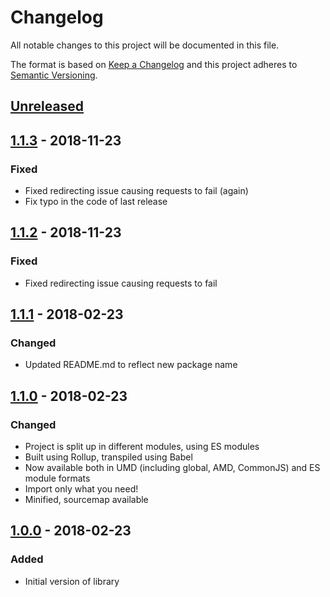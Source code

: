 # Changelog
All notable changes to this project will be documented in this file.

The format is based on [Keep a Changelog](http://keepachangelog.com/en/1.0.0/)
and this project adheres to [Semantic Versioning](http://semver.org/spec/v2.0.0.html).

## [Unreleased]

## [1.1.3] - 2018-11-23
### Fixed
- Fixed redirecting issue causing requests to fail (again)
- Fix typo in the code of last release

## [1.1.2] - 2018-11-23
### Fixed
- Fixed redirecting issue causing requests to fail

## [1.1.1] - 2018-02-23
### Changed
- Updated README.md to reflect new package name

## [1.1.0] - 2018-02-23
### Changed
- Project is split up in different modules, using ES modules
- Built using Rollup, transpiled using Babel
- Now available both in UMD (including global, AMD, CommonJS) and ES module formats
- Import only what you need!
- Minified, sourcemap available

## [1.0.0] - 2018-02-23
### Added
- Initial version of library

[Unreleased]: https://github.com/16patsle/pokeapi.js/tree/develop
[1.1.3]: https://github.com/16patsle/pokeapi.js/tree/v1.1.3
[1.1.2]: https://github.com/16patsle/pokeapi.js/tree/v1.1.2
[1.1.1]: https://github.com/16patsle/pokeapi.js/tree/v1.1.1
[1.1.0]: https://github.com/16patsle/pokeapi.js/tree/v1.1.0
[1.0.0]: https://github.com/16patsle/pokeapi.js/tree/v1.0
